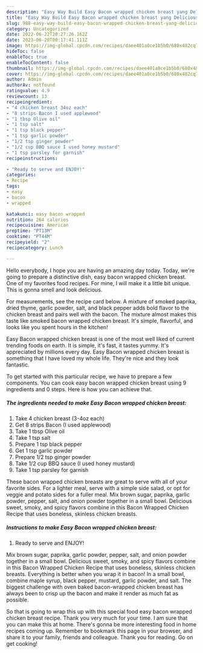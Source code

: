 ```yaml
---
description: "Easy Way Build Easy Bacon wrapped chicken breast yang Delicious"
title: "Easy Way Build Easy Bacon wrapped chicken breast yang Delicious"
slug: 988-easy-way-build-easy-bacon-wrapped-chicken-breast-yang-delicious
category: Uncategorized
date: 2022-06-22T20:27:26.162Z
date: 2023-06-20T00:17:41.111Z
image: https://img-global.cpcdn.com/recipes/daee401a0ce1b5b0/680x482cq70/easy-bacon-wrapped-chicken-breast-recipe-main-photo.jpg
hideToc: false
enableToc: true
enableTocContent: false
thumbnail: https://img-global.cpcdn.com/recipes/daee401a0ce1b5b0/680x482cq70/easy-bacon-wrapped-chicken-breast-recipe-main-photo.jpg
cover: https://img-global.cpcdn.com/recipes/daee401a0ce1b5b0/680x482cq70/easy-bacon-wrapped-chicken-breast-recipe-main-photo.jpg
author: Admin
authorAv: notfound
ratingvalue: 4.9
reviewcount: 13
recipeingredient:
- "4 chicken breast 34oz each"
- "8 strips Bacon I used applewood"
- "1 tbsp Olive oil"
- "1 tsp salt"
- "1 tsp black pepper"
- "1 tsp garlic powder"
- "1/2 tsp ginger powder"
- "1/2 cup BBQ sauce I used honey mustard"
- "1 tsp parsley for garnish"
recipeinstructions:

- "Ready to serve and ENJOY!"
categories:
- Recipe
tags:
- easy
- bacon
- wrapped

katakunci: easy bacon wrapped 
nutrition: 264 calories
recipecuisine: American
preptime: "PT13M"
cooktime: "PT44M"
recipeyield: "2"
recipecategory: Lunch

---
```



Hello everybody, I hope you are having an amazing day today. Today, we're going to prepare a distinctive dish, easy bacon wrapped chicken breast. One of my favorites food recipes. For mine, I will make it a little bit unique. This is gonna smell and look delicious.

For measurements, see the recipe card below. A mixture of smoked paprika, dried thyme, garlic powder, salt, and black pepper adds bold flavor to the chicken breast and pairs well with the bacon. The mixture almost makes this taste like smoked bacon wrapped chicken breast. It&#39;s simple, flavorful, and looks like you spent hours in the kitchen!

Easy Bacon wrapped chicken breast is one of the most well liked of current trending foods on earth. It is simple, it's fast, it tastes yummy. It's appreciated by millions every day. Easy Bacon wrapped chicken breast is something that I have loved my whole life. They're nice and they look fantastic.


To get started with this particular recipe, we have to prepare a few components. You can cook easy bacon wrapped chicken breast using 9 ingredients and 0 steps. Here is how you can achieve that.

<!--inarticleads1-->

##### The ingredients needed to make Easy Bacon wrapped chicken breast:

1. Take 4 chicken breast (3-4oz each)
1. Get 8 strips Bacon (I used applewood)
1. Take 1 tbsp Olive oil
1. Take 1 tsp salt
1. Prepare 1 tsp black pepper
1. Get 1 tsp garlic powder
1. Prepare 1/2 tsp ginger powder
1. Take 1/2 cup BBQ sauce (I used honey mustard)
1. Take 1 tsp parsley for garnish


These bacon wrapped chicken breasts are great to serve with all of your favorite sides. For a lighter meal, serve with a simple side salad, or opt for veggie and potato sides for a fuller meal. Mix brown sugar, paprika, garlic powder, pepper, salt, and onion powder together in a small bowl. Delicious sweet, smoky, and spicy flavors combine in this Bacon Wrapped Chicken Recipe that uses boneless, skinless chicken breasts. 

<!--inarticleads2-->

##### Instructions to make Easy Bacon wrapped chicken breast:


1. Ready to serve and ENJOY!

Mix brown sugar, paprika, garlic powder, pepper, salt, and onion powder together in a small bowl. Delicious sweet, smoky, and spicy flavors combine in this Bacon Wrapped Chicken Recipe that uses boneless, skinless chicken breasts. Everything is better when you wrap it in bacon! In a small bowl, combine maple syrup, black pepper, mustard, garlic powder, and salt. The biggest challenge with oven baked bacon-wrapped chicken breast has always been to crisp up the bacon and make it render as much fat as possible. 

So that is going to wrap this up with this special food easy bacon wrapped chicken breast recipe. Thank you very much for your time. I am sure that you can make this at home. There's gonna be more interesting food in home recipes coming up. Remember to bookmark this page in your browser, and share it to your family, friends and colleague. Thank you for reading. Go on get cooking!
